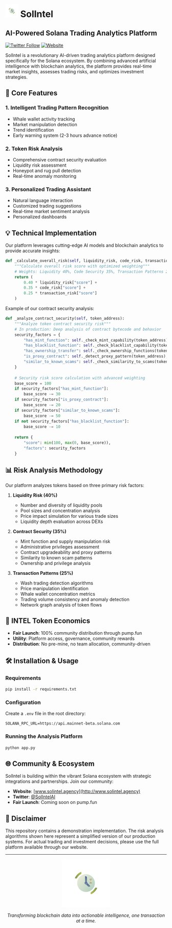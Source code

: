 # <img src="SolintelLogo.png" alt="SolIntel Logo" width="40"/> SolIntel

## AI-Powered Solana Trading Analytics Platform

[![Twitter Follow](https://img.shields.io/twitter/follow/SolIntelAI?style=social)](https://x.com/SolIntelAI)
[![Website](https://img.shields.io/badge/Website-www.solintel.agency-blue)](http://www.solintel.agency)

SolIntel is a revolutionary AI-driven trading analytics platform designed specifically for the Solana ecosystem. By combining advanced artificial intelligence with blockchain analytics, the platform provides real-time market insights, assesses trading risks, and optimizes investment strategies.

## 🚀 Core Features

### 1. Intelligent Trading Pattern Recognition
- Whale wallet activity tracking
- Market manipulation detection
- Trend identification
- Early warning system (2-3 hours advance notice)

### 2. Token Risk Analysis
- Comprehensive contract security evaluation
- Liquidity risk assessment
- Honeypot and rug pull detection
- Real-time anomaly monitoring

### 3. Personalized Trading Assistant
- Natural language interaction
- Customized trading suggestions
- Real-time market sentiment analysis
- Personalized dashboards

## 💡 Technical Implementation

Our platform leverages cutting-edge AI models and blockchain analytics to provide accurate insights:

```python
def _calculate_overall_risk(self, liquidity_risk, code_risk, transaction_risk):
    """Calculate overall risk score with optimized weighting"""
    # Weights: Liquidity 40%, Code Security 35%, Transaction Patterns 25%
    return (
        0.40 * liquidity_risk["score"] +
        0.35 * code_risk["score"] +
        0.25 * transaction_risk["score"]
    )
```

Example of our contract security analysis:

```python
def _analyze_contract_security(self, token_address):
    """Analyze token contract security risk"""
    # In production: Deep analysis of contract bytecode and behavior
    security_factors = {
        "has_mint_function": self._check_mint_capability(token_address),
        "has_blacklist_function": self._check_blacklist_capability(token_address),
        "has_ownership_transfer": self._check_ownership_functions(token_address),
        "is_proxy_contract": self._detect_proxy_pattern(token_address),
        "similar_to_known_scams": self._check_similarity_to_scams(token_address)
    }
    
    # Security risk score calculation with advanced weighting
    base_score = 100
    if security_factors["has_mint_function"]:
        base_score -= 30
    if security_factors["is_proxy_contract"]:
        base_score -= 20
    if security_factors["similar_to_known_scams"]:
        base_score -= 50
    if not security_factors["has_blacklist_function"]:
        base_score -= 10
        
    return {
        "score": min(100, max(0, base_score)),
        "factors": security_factors
    }
```

## 📊 Risk Analysis Methodology

Our platform analyzes tokens based on three primary risk factors:

1. **Liquidity Risk (40%)**
   - Number and diversity of liquidity pools
   - Pool sizes and concentration analysis
   - Price impact simulation for various trade sizes
   - Liquidity depth evaluation across DEXs

2. **Contract Security (35%)**
   - Mint function and supply manipulation risk
   - Administrative privileges assessment
   - Contract upgradeability and proxy patterns
   - Similarity to known scam patterns
   - Ownership and privilege analysis

3. **Transaction Patterns (25%)**
   - Wash trading detection algorithms
   - Price manipulation identification
   - Whale wallet concentration metrics
   - Trading volume consistency and anomaly detection
   - Network graph analysis of token flows

## 🔐 INTEL Token Economics

- **Fair Launch**: 100% community distribution through pump.fun
- **Utility**: Platform access, governance, community rewards
- **Distribution**: No pre-mine, no team allocation, community-driven

## 🛠️ Installation & Usage

### Requirements
```bash
pip install -r requirements.txt
```

### Configuration
Create a `.env` file in the root directory:
```
SOLANA_RPC_URL=https://api.mainnet-beta.solana.com
```

### Running the Analysis Platform
```bash
python app.py
```

## 🌐 Community & Ecosystem

SolIntel is building within the vibrant Solana ecosystem with strategic integrations and partnerships. Join our community:

- **Website**: [www.solintel.agency](http://www.solintel.agency)
- **Twitter**: [@SolIntelAI](https://x.com/SolIntelAI)
- **Fair Launch**: Coming soon on pump.fun

## 📝 Disclaimer

This repository contains a demonstration implementation. The risk analysis algorithms shown here represent a simplified version of our production systems. For actual trading and investment decisions, please use the full platform available through our website.

---

<p align="center">
  <a href="http://www.solintel.agency">
    <img src="SolintelLogo.png" alt="SolIntel Logo" width="150"/>
  </a>
</p>
<p align="center">
  <em>Transforming blockchain data into actionable intelligence, one transaction at a time.</em>
</p> 